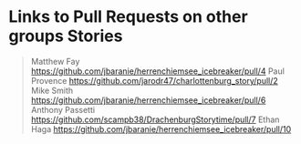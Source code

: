 # Links to Pull Requests on other groups Stories

> Matthew Fay https://github.com/jbaranie/herrenchiemsee_icebreaker/pull/4
> Paul Provence https://github.com/jarodr47/charlottenburg_story/pull/2
> Mike Smith https://github.com/jbaranie/herrenchiemsee_icebreaker/pull/6
> Anthony Passetti https://github.com/scampb38/DrachenburgStorytime/pull/7
> Ethan Haga https://github.com/jbaranie/herrenchiemsee_icebreaker/pull/10

